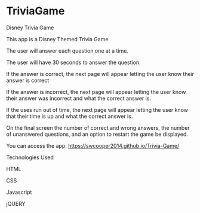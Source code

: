# TriviaGame

Disney Trivia Game

This app is a Disney Themed Trivia Game

The user will answer each question one at a time.

The user will have 30 seconds to answer the question.

If the answer is correct, the next page will appear letting the user know their answer is correct

If the answer is incorrect, the next page will appear letting the user know their answer was incorrect and what the correct answer is.

If the uses run out of time, the next page will appear letting the user know that their time is up and what the correct answer is.

On the final screen the number of correct and wrong answers, the number of unanswered questions, and an option to restart the game be displayed. 

You can access the app: https://swcooper2014.github.io/Trivia-Game/

Technologies Used 

HTML

CSS

Javascript

jQUERY

